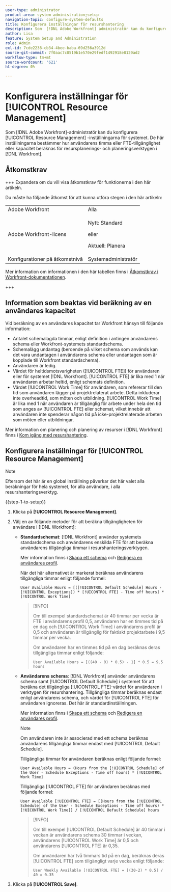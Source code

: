 ```yaml
---
user-type: administrator
product-area: system-administration;setup
navigation-topic: configure-system-defaults
title: Konfigurera inställningar för resurshantering
description: Som  [!DNL Adobe Workfront] administratör kan du konfigurera inställningarna för resurshantering för ditt system. De här resurshanteringsinställningarna avgör hur användartillgänglighet eller -kapacitet och FTE beräknas för  [!DNL Workfront] resursplanerings- och planeringsverktygen.
author: Lisa
feature: System Setup and Administration
role: Admin
exl-id: 7cde2238-cb34-4bee-baba-69d256a3912d
source-git-commit: 7f0aac7c8519b1e570e29fedf1492918e8120ad2
workflow-type: tm+mt
source-wordcount: '621'
ht-degree: 0%

---
```


# Konfigurera inställningar för [!UICONTROL Resource Management]

<!-- Audited: 5/2025 -->

<!--Linked to lots of articles for resource planning and LINKED TO CONTEXT SENSITIVE HELP - DO NOT CHANGE OR REMOVE!</p>
Edit the first part, once they add more settings in the Res Management Preferences - right now, only the FTE calculation is the
-->

Som [!DNL Adobe Workfront]-administratör kan du konfigurera [!UICONTROL Resource Management] -inställningarna för systemet. De här inställningarna bestämmer hur användarens timma eller FTE-tillgänglighet eller kapacitet beräknas för resursplanerings- och planeringsverktygen i [!DNL Workfront].

## Åtkomstkrav

+++ Expandera om du vill visa åtkomstkrav för funktionerna i den här artikeln.

Du måste ha följande åtkomst för att kunna utföra stegen i den här artikeln:

<table style="table-layout:auto"> 
 <col> 
 <col> 
 <tbody> 
  <tr> 
   <td role="rowheader">Adobe Workfront</td> 
   <td>Alla</td> 
  </tr> 
  <tr> 
   <td role="rowheader">Adobe Workfront-licens</td> 
   <td><p>Nytt: Standard</p>
   eller
   <p>Aktuell: Planera</p>
   </td> 
  </tr> 
  <tr> 
   <td role="rowheader">Konfigurationer på åtkomstnivå</td> 
   <td>Systemadministratör</td>
  </tr> 
 </tbody> 
</table>

Mer information om informationen i den här tabellen finns i [Åtkomstkrav i Workfront-dokumentationen](/help/quicksilver/administration-and-setup/add-users/access-levels-and-object-permissions/access-level-requirements-in-documentation.md).

+++

## Information som beaktas vid beräkning av en användares kapacitet

Vid beräkning av en användares kapacitet tar Workfront hänsyn till följande information:

* Antalet schemalagda timmar, enligt definition i antingen användarens schema eller Workfront-systemets standardschema.
* Schemalägg undantag (beroende på vilket schema som används kan det vara undantagen i användarens schema eller undantagen som är kopplade till Workfront standardschema).
* Användaren är ledig.
* Värdet för heltidsmotsvarigheten ([!UICONTROL FTE]) för användaren eller för systemet [!DNL Workfront]. [!UICONTROL FTE] är lika med 1 när användaren arbetar heltid, enligt schemats definition.
* Värdet [!UICONTROL Work Time] för användaren, som refererar till den tid som användaren lägger på projektrelaterat arbete. Detta inkluderar inte overheadtid, som möten och utbildning. [!UICONTROL Work Time] är lika med 1 när användaren är tillgänglig för arbete under hela den tid som anges av [!UICONTROL FTE] eller schemat, vilket innebär att användaren inte spenderar någon tid på icke-projektrelaterade arbeten som möten eller utbildningar.


Mer information om planering och planering av resurser i [!DNL Workfront] finns i [Kom igång med resurshantering](../../../resource-mgmt/resource-mgmt-overview/get-started-resource-management.md).


## Konfigurera inställningar för [!UICONTROL Resource Management]

>[!NOTE]
>
>Eftersom det här är en global inställning påverkar det här valet alla beräkningar för hela systemet, för alla användare, i alla resurshanteringsverktyg.

{{step-1-to-setup}}

1. Klicka på **[!UICONTROL Resource Management]**.
1. Välj en av följande metoder för att beräkna tillgängligheten för användare i [!DNL Workfront]:

   * **Standardschemat**: [!DNL Workfront] använder systemets standardschema och användarens enskilda FTE för att beräkna användarens tillgängliga timmar i resurshanteringsverktygen.

     Mer information finns i [Skapa ett schema](../../../administration-and-setup/set-up-workfront/configure-timesheets-schedules/create-schedules.md) och [Redigera en användares profil](../../../administration-and-setup/add-users/create-and-manage-users/edit-a-users-profile.md).

     När det här alternativet är markerat beräknas användarens tillgängliga timmar enligt följande formel:


     `User Available Hours = [([!UICONTROL Default Schedule] Hours - [!UICONTROL Exceptions]) * [!UICONTROL FTE] - Time off hours] * [!UICONTROL Work Time]`


     >[!INFO]
     >
     >Om till exempel standardschemat är 40 timmar per vecka är FTE i användarens profil 0,5, användaren har en timmes tid på en dag och [!UICONTROL Work Time] i användarens profil är 0,5 och användaren är tillgänglig för faktiskt projektarbete i 9,5 timmar per vecka.
     >
     >Om användaren har en timmes tid på en dag beräknas deras tillgängliga timmar enligt följande:
     >
     >
     >`User Available Hours = [((40 - 0) * 0.5) - 1] * 0.5 = 9.5 hours`
     >

     <!--This used to be the calculation before we implemented the Work Time field: 
    
      ```
      User Available Hours = ([!UICONTROL Default Schedule] Hours - Exceptions) * FTE - Time off hours
      ```

      >[!INFO]
      >
      > For example, if the [!UICONTROL Default Schedule] is 40 hours a week and the [!UICONTROL FTE] in the profile of the user is 0.5, the user is available to work for 20 hours a week.
      >If the user has 1 hour of Time off one day, their Available Hours will be calculated as follows:
      >
      >```
      >User Available Hours = [(40 - 0) * 0.5)] - 1 = 19 hours
      >```
      -->



     <!--      
      <li data-mc-conditions="QuicksilverOrClassic.Draft mode"><p>In the Production environment: (NOTE: this is the old way it was working, before the 22.2 release)</p><p><code>User Available Hours = (Default Schedule Hours - (Schedule Exceptions + Time off hours)) * User FTE value</code></p>      
      <div class="example" data-mc-autonum="<b>Example: </b>">      
      <span class="autonumber"><span><b>Example: </b></span></span>      
      <div>      
      <p>For example, if the Default Schedule is 40 hours a week and the FTE in the profile of the user is 0.5, the user is available to work for 20 hours a week.</p>      
      <p>If the user has 1 hour of Time off one day, their Available Hours will be calculated as follows:</p>      
      <p><code>User Daily Available Hours = (40 - 1)* 0.5 = 19.5 hours</code></p>      
      </div>      
      </div></li>      
      -->

   * **Användarens schema**: [!DNL Workfront] använder användarens schema samt [!UICONTROL Default Schedule] i systemet för att beräkna det tillgängliga [!UICONTROL FTE]-värdet för användaren i verktygen för resurshantering.   Tillgängliga timmar beräknas endast enligt användarens schema, och värdet för [!UICONTROL FTE] för användaren ignoreras. Det här är standardinställningen.

     Mer information finns i [Skapa ett schema](../../../administration-and-setup/set-up-workfront/configure-timesheets-schedules/create-schedules.md) och [Redigera en användares profil](../../../administration-and-setup/add-users/create-and-manage-users/edit-a-users-profile.md).

     >[!NOTE]
     >
     >Om användaren inte är associerad med ett schema beräknas användarens tillgängliga timmar endast med [!UICONTROL Default Schedule].

     Tillgängliga timmar för användaren beräknas enligt följande formel:


     `User Available Hours = (Hours from the [!UICONTROL Schedule] of the User - Schedule Exceptions - Time off hours) * [!UICONTROL Work Time]`


     Tillgängliga [!UICONTROL FTE] för användaren beräknas med följande formel:


     `User Available [!UICONTROL FTE] = [(Hours from the [!UICONTROL Schedule] of the User - Schedule Exceptions - Time off hours) * [!UICONTROL Work Time]] / [!UICONTROL Default Schedule] hours`


     >[!INFO]
     >
     >Om till exempel [!UICONTROL Default Schedule] är 40 timmar i veckan är användarens schema 30 timmar i veckan, användarens [!UICONTROL Work Time] är 0,5 och användarens [!UICONTROL FTE] är 0,35.
     >
     >Om användaren har två timmars tid på en dag, beräknas deras [!UICONTROL FTE] som tillgängligt varje vecka enligt följande:
     >
     >
     >`User Weekly Available [!UICONTROL FTE] = [(30-2) * 0.5] / 40 = 0.35`
     >

     <!--This used to be the calculation before we implemented the Work Time field: 
      

      The Available hours for the user are calculated by the following formula:

      ```
      User Available Hours = Hours from the [!UICONTROL Schedule] of the User - [!UICONTROL Schedule Exceptions] - Time off hours
      ```  

      The Available [!UICONTROL FTE] for the user is calculated by the following formula:

      ```
      User Available [!UICONTROL FTE] = (Hours from the [!UICONTROL Schedule] of the User - [!UICONTROL Schedule Exceptions] - Time off hours) / [!UICONTROL Default Schedule] hours
      ```

      >[!INFO]
      >
      >For example, if the [!UICONTROL Default Schedule] is 40 hours a week and the schedule of the user is 30 hours a week, the [!UICONTROL FTE] of the user is 0.70.
      >  
      >If the user has 2 hours of Time off one day, their Weekly Available [!UICONTROL FTE] will be calculated as follows:
      > 
      >```
      >User Weekly Available [!UICONTROL FTE] = (30-2) / 40 = 0.70
      >```
      -->

1. Klicka på **[!UICONTROL Save]**.
